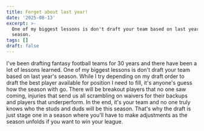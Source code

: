 ```yaml
---
title: Forget about last year!
date: '2025-08-13'
excerpt: >-
  One of my biggest lessons is don't draft your team based on last year's
  season.
tags: []
draft: false
---
```

I've been drafting fantasy football teams for 30 years and there have been a lot of lessons learned.  One of my biggest lessons is don't draft your team based on last year's season.  While I try depending on my draft order to draft the best player available for position I need to fill, it's anyone's guess how the season with go.  There will be breakout players that no one saw coming, injuries that send us all scrambling on waivers for their backups and players that underperform.  In the end, it's your team and no one truly knows who the studs and duds will be this season.  That's why the draft is just stage one in a season where you'll have to make adjustments as the season unfolds if you want to win your league.
